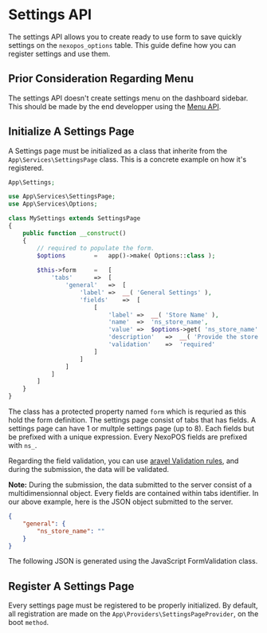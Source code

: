 #   Settings API
The settings API allows you to create ready to use form to save quickly settings on the `nexopos_options` table. 
This guide define how you can register settings and use them.

## Prior Consideration Regarding Menu
The settings API doesn't create settings menu on the dashboard sidebar. This should be made by the end developper using the [Menu API](/readme/php/MenuAPI.md).

## Initialize A Settings Page
A Settings page must be initialized as a class that inherite from the `App\Services\SettingsPage` class. This is a concrete example on how it's registered.

```php
App\Settings;

use App\Services\SettingsPage;
use App\Services\Options;

class MySettings extends SettingsPage
{
    public function __construct()
    {
        // required to populate the form.
        $options        =   app()->make( Options::class );
        
        $this->form     =   [
            'tabs'      =>  [
                'general'   =>  [
                    'label' =>  __( 'General Settings' ),
                    'fields'    =>  [
                        [
                            'label' =>  __( 'Store Name' ),
                            'name'  =>  'ns_store_name',
                            'value' =>  $options->get( 'ns_store_name' ),
                            'description'   =>  __( 'Provide the store name here.' ),
                            'validation'    =>  'required'
                        ]
                    ]
                ]
            ]
        ]
    }    
}
```

The class has a protected property named `form` which is requried as this hold the form definition. The settings page consist of tabs that has fields. 
A settings page can have 1 or multple settings page (up to 8). Each fields but be prefixed with a unique expression. Every NexoPOS fields are prefixed with `ns_`.

Regarding the field validation, you can use [aravel Validation rules](https://laravel.com/docs/7.x/validation), and during the submission, the data will be validated.

**Note:** During the submission, the data submitted to the server consist of a multidimensionnal object. Every fields are contained within tabs identifier. 
In our above example, here is the JSON object submitted to the server.

```json
{
    "general": {
        "ns_store_name": ""
    }
}
```

The following JSON is generated using the JavaScript FormValidation class.

## Register A Settings Page
Every settings page must be registered to be properly initialized. By default, all registration are made on the `App\Providers\SettingsPageProvider`, on the boot `method`.
